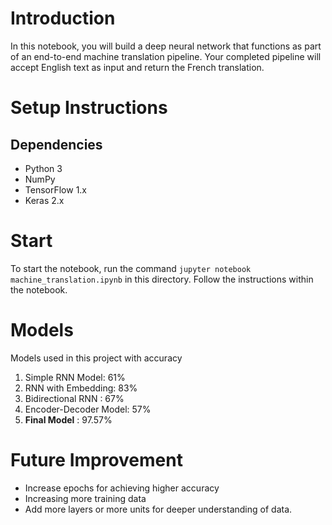 # Introduction

In this notebook, you will build a deep neural network that functions as part of an end-to-end machine translation pipeline. Your completed pipeline will accept English text as input and return the French translation.

# Setup Instructions

## Dependencies
- Python 3
- NumPy
- TensorFlow 1.x
- Keras 2.x

# Start
To start the notebook, run the command `jupyter notebook machine_translation.ipynb` in this directory.
Follow the instructions within the notebook.

# Models

Models used in this project with accuracy

1. Simple RNN Model: 61% <br/>
2. RNN with Embedding: 83% <br/>
3. Bidirectional RNN : 67% <br/>
4. Encoder-Decoder Model: 57% <br/>
5. **Final Model** : 97.57% <br/>

# Future Improvement
- Increase epochs for achieving higher accuracy <br/>
- Increasing more training data <br/>
- Add more layers or more units for deeper understanding of data. <br/>

